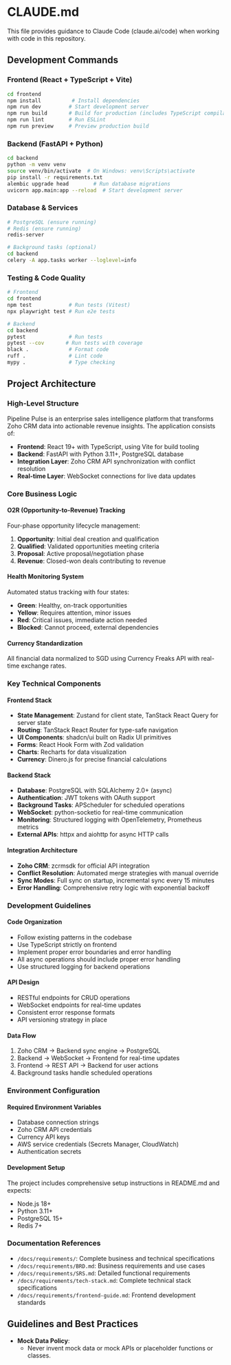 # CLAUDE.md

This file provides guidance to Claude Code (claude.ai/code) when working with code in this repository.

## Development Commands

### Frontend (React + TypeScript + Vite)

```bash
cd frontend
npm install          # Install dependencies
npm run dev         # Start development server
npm run build       # Build for production (includes TypeScript compilation)
npm run lint        # Run ESLint
npm run preview     # Preview production build
```

### Backend (FastAPI + Python)

```bash
cd backend
python -m venv venv
source venv/bin/activate  # On Windows: venv\Scripts\activate
pip install -r requirements.txt
alembic upgrade head        # Run database migrations
uvicorn app.main:app --reload  # Start development server
```

### Database & Services

```bash
# PostgreSQL (ensure running)
# Redis (ensure running)
redis-server

# Background tasks (optional)
cd backend
celery -A app.tasks worker --loglevel=info
```

### Testing & Code Quality

```bash
# Frontend
cd frontend
npm test            # Run tests (Vitest)
npx playwright test # Run e2e tests

# Backend
cd backend
pytest              # Run tests
pytest --cov       # Run tests with coverage
black .             # Format code
ruff .              # Lint code
mypy .              # Type checking
```

## Project Architecture

### High-Level Structure

Pipeline Pulse is an enterprise sales intelligence platform that transforms Zoho CRM data into actionable revenue insights. The application consists of:

- **Frontend**: React 19+ with TypeScript, using Vite for build tooling
- **Backend**: FastAPI with Python 3.11+, PostgreSQL database
- **Integration Layer**: Zoho CRM API synchronization with conflict resolution
- **Real-time Layer**: WebSocket connections for live data updates

### Core Business Logic

#### O2R (Opportunity-to-Revenue) Tracking

Four-phase opportunity lifecycle management:

1. **Opportunity**: Initial deal creation and qualification
2. **Qualified**: Validated opportunities meeting criteria
3. **Proposal**: Active proposal/negotiation phase
4. **Revenue**: Closed-won deals contributing to revenue

#### Health Monitoring System

Automated status tracking with four states:

- **Green**: Healthy, on-track opportunities
- **Yellow**: Requires attention, minor issues
- **Red**: Critical issues, immediate action needed
- **Blocked**: Cannot proceed, external dependencies

#### Currency Standardization
All financial data normalized to SGD using Currency Freaks API with real-time exchange rates.

### Key Technical Components

#### Frontend Stack

- **State Management**: Zustand for client state, TanStack React Query for server state
- **Routing**: TanStack React Router for type-safe navigation
- **UI Components**: shadcn/ui built on Radix UI primitives
- **Forms**: React Hook Form with Zod validation
- **Charts**: Recharts for data visualization
- **Currency**: Dinero.js for precise financial calculations

#### Backend Stack

- **Database**: PostgreSQL with SQLAlchemy 2.0+ (async)
- **Authentication**: JWT tokens with OAuth support
- **Background Tasks**: APScheduler for scheduled operations
- **WebSocket**: python-socketio for real-time communication
- **Monitoring**: Structured logging with OpenTelemetry, Prometheus metrics
- **External APIs**: httpx and aiohttp for async HTTP calls

#### Integration Architecture

- **Zoho CRM**: zcrmsdk for official API integration
- **Conflict Resolution**: Automated merge strategies with manual override
- **Sync Modes**: Full sync on startup, incremental sync every 15 minutes
- **Error Handling**: Comprehensive retry logic with exponential backoff

### Development Guidelines

#### Code Organization

- Follow existing patterns in the codebase
- Use TypeScript strictly on frontend
- Implement proper error boundaries and error handling
- All async operations should include proper error handling
- Use structured logging for backend operations

#### API Design

- RESTful endpoints for CRUD operations
- WebSocket endpoints for real-time updates
- Consistent error response formats
- API versioning strategy in place

#### Data Flow

1. Zoho CRM → Backend sync engine → PostgreSQL
2. Backend → WebSocket → Frontend for real-time updates
3. Frontend → REST API → Backend for user actions
4. Background tasks handle scheduled operations

### Environment Configuration

#### Required Environment Variables

- Database connection strings
- Zoho CRM API credentials
- Currency API keys
- AWS service credentials (Secrets Manager, CloudWatch)
- Authentication secrets

#### Development Setup

The project includes comprehensive setup instructions in README.md and expects:

- Node.js 18+
- Python 3.11+
- PostgreSQL 15+
- Redis 7+

### Documentation References

- `/docs/requirements/`: Complete business and technical specifications
- `/docs/requirements/BRD.md`: Business requirements and use cases
- `/docs/requirements/SRS.md`: Detailed functional requirements
- `/docs/requirements/tech-stack.md`: Complete technical stack specifications
- `/docs/requirements/frontend-guide.md`: Frontend development standards

## Guidelines and Best Practices

- **Mock Data Policy**: 
  - Never invent mock data or mock APIs or placeholder functions or classes.
